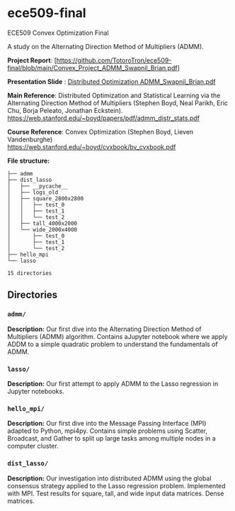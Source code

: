 # ece509-final
ECE509 Convex Optimization Final

A study on the Alternating Direction Method of Multipliers (ADMM).

**Project Report**: [https://github.com/TotoroTron/ece509-final/blob/main/Convex_Project_ADMM_Swapnil_Brian.pdf]

**Presentation Slide** : [Distributed Optimization ADMM_Swapnil_Brian.pdf](https://github.com/TotoroTron/ece509-final/blob/main/Distributed%20Optimization%20ADMM_Swapnil_Brian.pdf)

**Main Reference**: Distributed Optimization and Statistical Learning via the Alternating Direction Method of Multipliers (Stephen Boyd, Neal Parikh, Eric Chu, Borja Peleato, Jonathan Eckstein).  
https://web.stanford.edu/~boyd/papers/pdf/admm_distr_stats.pdf

**Course Reference**: Convex Optimization (Stephen Boyd, Lieven Vandenburghe)   
https://web.stanford.edu/~boyd/cvxbook/bv_cvxbook.pdf 

**File structure:**
```
├── admm
├── dist_lasso
│   ├── __pycache__
│   ├── logs_old
│   ├── square_2800x2800
│   │   ├── test_0
│   │   ├── test_1
│   │   └── test_2
│   ├── tall_4000x2000
│   └── wide_2000x4000
│       ├── test_0
│       ├── test_1
│       └── test_2
├── hello_mpi
└── lasso

15 directories
```

## Directories

### `admm/`

**Description:** Our first dive into the Alternating Direction Method of Multipliers (ADMM) algorithm. Contains aJupyter notebook where we apply ADDM to a simple quadratic problem to understand the fundamentals of ADMM.

### `lasso/`

**Description:** Our first attempt to apply ADMM to the Lasso regression in Jupyter notebooks.

### `hello_mpi/`

**Description:** Our first dive into the Message Passing Interface (MPI) adapted to Python, mpi4py. Contains simple problems using Scatter, Broadcast, and Gather to split up large tasks among multiple nodes in a computer cluster.

### `dist_lasso/`

**Description:** Our investigation into distributed ADMM using the global consensus strategy applied to the Lasso regression problem. Implemented with MPI. Test results for square, tall, and wide input data matrices. Dense matrices.

